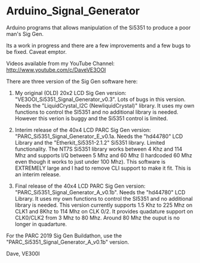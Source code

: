 # Arduino_Signal_Generator
Arduino programs that allows manipulation of the Si5351 to produce a poor man's Sig Gen. 

Its a work in progress and there are a few improvements and a few bugs to be fixed. Caveat emptor.

Videos available from my YouTube Channel: 
http://www.youtube.com/c/DaveVE3OOI 

There are three version of the Sig Gen software here:

1) My original (OLD) 20x2 LCD Sig Gen version: "VE3OOI_Si5351_Signal_Generator_v0.3". Lots of bugs in this version.  Needs the "LiquidCrystal_I2C (NewliquidCrystal)" library.  It uses my own functions to control the SI5351 and no additional library is needed.  However this verion is buggy and the Si5351 control is limited.


2) Interim release of the 40x4 LCD PARC Sig Gen version: "PARC_Si5351_Signal_Generator_E_v0.1a. Needs the "hd44780" LCD Library and the "Etherkit_Si5351-2.1.2" Si5351 library.  Limited functionality. The NT7S Si5351 library works between 4 Khz and 114 Mhz and supports I/Q between 5 Mhz and 60 Mhz (I hardcoded 60 Mhz even though it works to just under 100 Mhz).  This software is EXTREMELY large and I had to remove CLI support to make it fit. This is an interim release.


3) Final release of the 40x4 LCD PARC Sig Gen version: "PARC_Si5351_Signal_Generator_A_v0.1b". Needs the "hd44780" LCD Library. It uses my own functions to control the SI5351 and no additional library is needed. This version currently supports 1.5 Khz to 225 Mhz on CLK1 and 8Khz to 114 Mhz on CLK 0/2.  It provides quadature support on CLK0/CLK2 from 3 Mhz to 80 Mhz.  Around 80 Mhz the ouput is no longer in quadarture.


For the PARC 2019 Sig Gen Buildathon, use the "PARC_Si5351_Signal_Generator_A_v0.1b" version.  


Dave, VE300I
